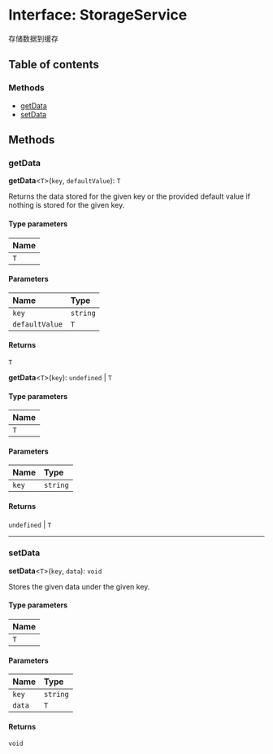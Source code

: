 # Interface: StorageService

存储数据到缓存

## Table of contents

### Methods

* [getData](/en/auto-docs/editor/interfaces/StorageService.md#getdata)
* [setData](/en/auto-docs/editor/interfaces/StorageService.md#setdata)

## Methods

### getData

**getData**<`T`>(`key`, `defaultValue`): `T`

Returns the data stored for the given key or the provided default value if nothing is stored for the given key.

#### Type parameters

| Name |
| :------ |
| `T` |

#### Parameters

| Name | Type |
| :------ | :------ |
| `key` | `string` |
| `defaultValue` | `T` |

#### Returns

`T`

**getData**<`T`>(`key`): `undefined` | `T`

#### Type parameters

| Name |
| :------ |
| `T` |

#### Parameters

| Name | Type |
| :------ | :------ |
| `key` | `string` |

#### Returns

`undefined` | `T`

***

### setData

**setData**<`T`>(`key`, `data`): `void`

Stores the given data under the given key.

#### Type parameters

| Name |
| :------ |
| `T` |

#### Parameters

| Name | Type |
| :------ | :------ |
| `key` | `string` |
| `data` | `T` |

#### Returns

`void`
